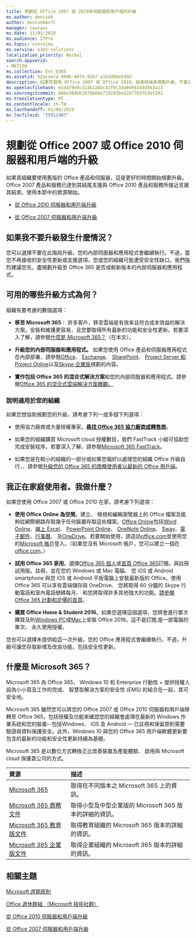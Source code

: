 ```yaml
---
title: 規劃從 Office 2007 或 2010年伺服器和用戶端的升級
ms.author: deniseb
author: denisebmsft
manager: laurawi
ms.date: 11/01/2018
ms.audience: ITPro
ms.topic: overview
ms.service: o365-solutions
localization_priority: Normal
search.appverid:
- MET150
ms.collection: Ent_O365
ms.assetid: b2acaeca-4986-40f4-92b7-a1bdd06e549d
description: 如果您使用 Office 2007 或 Office 2010，該是時候來規劃升級。不會過期 apps 停滯。使用下列資源開始使用您計劃。
ms.openlocfilehash: e14479e9c313b228dc42f0c3da0d945ddd563a13
ms.sourcegitcommit: bbbe304bb1878b04e719103be4287703fb3ef292
ms.translationtype: MT
ms.contentlocale: zh-TW
ms.lasthandoff: 02/08/2019
ms.locfileid: "25911407"
---
```

# <a name="plan-your-upgrade-from-office-2007-or-office-2010-servers-and-clients"></a>規劃從 Office 2007 或 Office 2010 伺服器和用戶端的升級

如果貴組織要使用舊版的 Office 產品和伺服器，這是更好的時間開始規劃升級。Office 2007 產品和服務已達到其結尾支援與 Office 2010 產品和服務所接近支援其結束。使用本節中的資源開始。

- [從 Office 2010 伺服器和用戶端升級](upgrade-from-office-2010-servers-and-products.md)

- [從 Office 2007 伺服器和用戶端升級](upgrade-from-office-2007-servers-and-products.md)

## <a name="what-happens-if-i-dont-upgrade"></a>如果我不要升級發生什麼情況？

您可以選擇不要在此階段升級。您的內部伺服器和應用程式會繼續執行。不過，當您不再接收的安全性更新或支援選項，您或您的組織可能遭受安全性缺口。我們強烈建議您先，盡規劃升級至 Office 365 是否或較新版本的內部伺服器和應用程式。

## <a name="what-upgrade-options-are-available"></a>可用的哪些升級方式為何？      

組織有要考慮的數個選項：

- **移至 Microsoft 365**： 許多客戶，移至雲端是有效率且符合成本效益的解決方案。安裝和維護更容易，且您要取得所有最新的功能和安全性更新。若要深入了解，請參閱[什麼是 Microsoft 365？](#what-is-microsoft-365)（在本文）。
    
- **升級您的內部伺服器和應用程式。** 如果您使用 Office 產品和伺服器應用程式在內部部署，請參閱[Office](https://docs.microsoft.com/DeployOffice/office-2010-end-support-roadmap)、 [Exchange](exchange-2010-end-of-support.md)、 [SharePoint](upgrade-from-sharepoint-2010.md)、 [Project Server 和 Project Online](project-server-2010-end-of-support.md)以及[Skype 企業版](https://docs.microsoft.com/skypeforbusiness/plan-your-deployment/upgrade)規劃的內容。 
    
- **實作包括 Office 365 的混合式解決方案**和您的內部伺服器和應用程式。請參閱[Office 365 的混合式雲端解決方案概觀。](hybrid-cloud-overview.md)
    
### <a name="help-is-available-for-your-organization"></a>說明適用於您的組織

如果您想協助規劃您的升級，請考慮下列一或多個下列選項：

- 使用協力廠商或大量授權專家。**[尋找 Office 365 協力廠商或轉售商](https://support.office.com/article/b6c18a9b-2aed-4c84-9d75-af709160258c.aspx)**。 

- 如果您的組織購買 Microsoft cloud 授權數目，我們 FastTrack 小組可協助您完成安裝程序。若要深入了解，請參閱[Microsoft 365 FastTrack](https://www.microsoft.com/fasttrack/microsoft-365)。

- 如果您是在較小的組織的一部分或如果您偏好以處理您的組織 Office 升級自行，，請參閱[升級您的 Office 365 的商務使用者以最新的 Office 用戶端](https://docs.microsoft.com/office365/admin/setup/upgrade-users-to-latest-office-client)。 
  
## <a name="im-a-home-user-what-do-i-do"></a>我正在家庭使用者。我做什麼？

如果您使用 Office 2007 或 Office 2010 在家，請考慮下列選項：

- **使用 Office Online 為空閒**。建立、 檢視和編輯瀏覽器上的 Office 檔案及能夠從網際網路存取幾乎任何裝置存取這些檔案。[Office Online](https://products.office.com/office-online/documents-spreadsheets-presentations-office-online)包括[Word Online](http://go.microsoft.com/fwlink/p/?linkid=746664)、[線上 Excel](http://go.microsoft.com/fwlink/p/?linkid=746665)、 [PowerPoint Online](http://go.microsoft.com/fwlink/p/?linkid=746666)、 [OneNote Online](http://go.microsoft.com/fwlink/p/?linkid=746674)、 [Sway](http://go.microsoft.com/fwlink/p/?linkid=746675)、[電子郵件](http://go.microsoft.com/fwlink/p/?linkid=746676)、[行事曆](http://go.microsoft.com/fwlink/p/?linkid=746678)、 及[OneDrive](http://go.microsoft.com/fwlink/p/?linkid=746679)。若要開始使用，請造訪[office.com](https://office.com)並使用您的[Microsoft 帳戶](https://account.microsoft.com/account)登入。（如果您沒有 Microsoft 帳戶，您可以建立一個在[office.com](https://office.com)。）

- **試用 Office 365 家用**。選擇[Office 365 個人](https://www.microsoft.com/p/office-365-personal/cfq7ttc0k5bf)或[首頁 Office 365](https://www.microsoft.com/p/office-365-home/cfq7ttc0k5dm)訂閱。與註冊試用版。註冊，並在您的 Windows 或 Mac 電腦、 您 iOS 或 Android smartphone 與您 iOS 或 Android 平板電腦上安裝最新版的 Office。使用 Office 365 可以享有雲端儲存與 OneDrive、 您將取得 60 分鐘的 Skype 行動電話和室內電話號碼每月、 和您將取得許多其他強大的功能。[請參閱 Office 365 計劃和定價的首頁](https://products.office.com/explore-office-for-home)。
    
- **購買 Office Home &amp; Student 2016**。如果您選擇這個選項，您將會進行單次購買及則[Windows PC](https://www.microsoft.com/p/office-home-student-2016-for-pc/cfq7ttc0k5fc)或[Mac](https://products.office.com/buy/compare-microsoft-office-products-for-mac)上安裝 Office 2016。這不是訂閱;是一部電腦的單次、 永久使用授權。

您也可以選擇未提供給這一次升級。您的 Office 應用程式會繼續執行。不過，升級可讓您存取新增及改良功能，包括安全性更新。 
   
## <a name="what-is-microsoft-365"></a>什麼是 Microsoft 365？

Microsoft 365 為 Office 365、 Windows 10 和 Enterprise 行動性 + 提供授權人設為小小寫及工作的完成、 智慧型解決方案的安全性 (EMS) 的組合在一起，其可安全地。 
  
Microsoft 365 雖然您可以將您的 Office 2007 或 Office 2010 伺服器和用戶端移轉至 Office 365，包括授權及功能來確認您的組織會處理在最新的 Windows 作業系統和您的裝置--包括Windows、 iOS 及 Android — 已註冊和保留原則需要驗證與資料保護安全。此外，Windows 10 與您的 Office 365 用戶端軟體更新要包含的最新的功能和安全性更新持續為基礎。
  
Microsoft 365 是以數位方式轉換正比改善裝置及產能體驗、 啟用與 Microsoft cloud 保護貴公司的方式。
  
|**資源**|**描述**|
|:-----|:-----|
|[Microsoft 365](https://www.microsoft.com/microsoft-365) <br/> |取得在不同版本之 Microsoft 365 上的資訊。  <br/> |
|[Microsoft 365 商務文件](https://docs.microsoft.com/microsoft-365/business/) <br/> |取得小型及中型企業版的 Microsoft 365 版本的詳細的資訊。  <br/> |
|[Microsoft 365 教育版文件](https://docs.microsoft.com/microsoft-365/education/) <br/> |取得教育組織的 Microsoft 365 版本的詳細的資訊。  <br/> |
|[Microsoft 365 企業版文件](https://docs.microsoft.com/microsoft-365/enterprise/) <br/> |取得企業組織的 Microsoft 365 版本的詳細的資訊。  <br/> |

   
## <a name="related-topics"></a>相關主題
  
[Microsoft 週期原則](https://go.microsoft.com/fwlink/?linkid=865200)

[Office 退休群組 （Microsoft 技術社群）](https://go.microsoft.com/fwlink/?linkid=842065)

[從 Office 2010 伺服器和用戶端升級](upgrade-from-office-2010-servers-and-products.md)

[從 Office 2007 伺服器和用戶端升級](upgrade-from-office-2007-servers-and-products.md)



